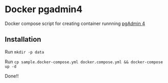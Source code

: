 # Docker pgadmin4

Docker compose script for creating container runnning 
[pgAdmin 4](https://www.pgadmin.org/docs4/1.x/index.html)

## Installation

Run `mkdir -p data`

Run `cp sample.docker-compose.yml docker.compose.yml && docker-compose up -d`

Done!!
